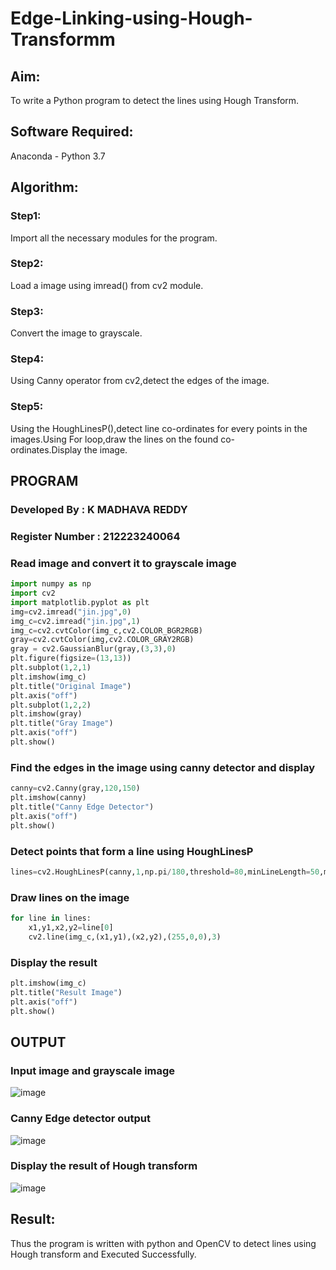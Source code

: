 # Edge-Linking-using-Hough-Transformm
## Aim:
To write a Python program to detect the lines using Hough Transform.

## Software Required:
Anaconda - Python 3.7

## Algorithm:
### Step1:

Import all the necessary modules for the program.
### Step2:

Load a image using imread() from cv2 module.
### Step3:

Convert the image to grayscale.
### Step4:

Using Canny operator from cv2,detect the edges of the image.
### Step5:

Using the HoughLinesP(),detect line co-ordinates for every points in the images.Using For loop,draw the lines on the found co-ordinates.Display the image.
## PROGRAM
### Developed By : K MADHAVA REDDY
### Register Number : 212223240064
### Read image and convert it to grayscale image
```python
import numpy as np
import cv2
import matplotlib.pyplot as plt
img=cv2.imread("jin.jpg",0)
img_c=cv2.imread("jin.jpg",1)
img_c=cv2.cvtColor(img_c,cv2.COLOR_BGR2RGB)
gray=cv2.cvtColor(img,cv2.COLOR_GRAY2RGB)
gray = cv2.GaussianBlur(gray,(3,3),0)
plt.figure(figsize=(13,13))
plt.subplot(1,2,1)
plt.imshow(img_c)
plt.title("Original Image")
plt.axis("off")
plt.subplot(1,2,2)
plt.imshow(gray)
plt.title("Gray Image")
plt.axis("off")
plt.show()
```
### Find the edges in the image using canny detector and display
```python
canny=cv2.Canny(gray,120,150)
plt.imshow(canny)
plt.title("Canny Edge Detector")
plt.axis("off")
plt.show()
```
### Detect points that form a line using HoughLinesP
```python
lines=cv2.HoughLinesP(canny,1,np.pi/180,threshold=80,minLineLength=50,maxLineGap=250)
```
### Draw lines on the image
```python
for line in lines:
    x1,y1,x2,y2=line[0]
    cv2.line(img_c,(x1,y1),(x2,y2),(255,0,0),3)
```
### Display the result
```python
plt.imshow(img_c)
plt.title("Result Image")
plt.axis("off")
plt.show()
```
## OUTPUT

### Input image and grayscale image
![image](https://github.com/Madhavareddy09/Edge-Linking-using-Hough-Transformm/assets/145742470/5ec74ba1-cabb-4754-a18b-c812eeda4384)


### Canny Edge detector output
![image](https://github.com/Madhavareddy09/Edge-Linking-using-Hough-Transformm/assets/145742470/76c52748-3251-4f0e-a06d-3dd28711f098)


### Display the result of Hough transform
![image](https://github.com/Madhavareddy09/Edge-Linking-using-Hough-Transformm/assets/145742470/03676ba3-8940-41cc-a194-c0fb8e21bcbf)

## Result:
Thus the program is written with python and OpenCV to detect lines using Hough transform and Executed Successfully.
